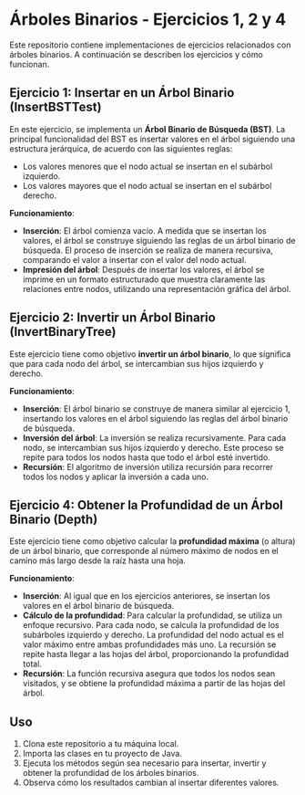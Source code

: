 # Árboles Binarios - Ejercicios 1, 2 y 4

Este repositorio contiene implementaciones de ejercicios relacionados con árboles binarios. A continuación se describen los ejercicios y cómo funcionan.

## Ejercicio 1: Insertar en un Árbol Binario (InsertBSTTest)

En este ejercicio, se implementa un **Árbol Binario de Búsqueda (BST)**. La principal funcionalidad del BST es insertar valores en el árbol siguiendo una estructura jerárquica, de acuerdo con las siguientes reglas:

- Los valores menores que el nodo actual se insertan en el subárbol izquierdo.
- Los valores mayores que el nodo actual se insertan en el subárbol derecho.

**Funcionamiento**:
- **Inserción**: El árbol comienza vacío. A medida que se insertan los valores, el árbol se construye siguiendo las reglas de un árbol binario de búsqueda. El proceso de inserción se realiza de manera recursiva, comparando el valor a insertar con el valor del nodo actual.
- **Impresión del árbol**: Después de insertar los valores, el árbol se imprime en un formato estructurado que muestra claramente las relaciones entre nodos, utilizando una representación gráfica del árbol.

## Ejercicio 2: Invertir un Árbol Binario (InvertBinaryTree)

Este ejercicio tiene como objetivo **invertir un árbol binario**, lo que significa que para cada nodo del árbol, se intercambian sus hijos izquierdo y derecho.

**Funcionamiento**:
- **Inserción**: El árbol binario se construye de manera similar al ejercicio 1, insertando los valores en el árbol siguiendo las reglas del árbol binario de búsqueda.
- **Inversión del árbol**: La inversión se realiza recursivamente. Para cada nodo, se intercambian sus hijos izquierdo y derecho. Este proceso se repite para todos los nodos hasta que todo el árbol esté invertido.
- **Recursión**: El algoritmo de inversión utiliza recursión para recorrer todos los nodos y aplicar la inversión a cada uno.

## Ejercicio 4: Obtener la Profundidad de un Árbol Binario (Depth)

Este ejercicio tiene como objetivo calcular la **profundidad máxima** (o altura) de un árbol binario, que corresponde al número máximo de nodos en el camino más largo desde la raíz hasta una hoja.

**Funcionamiento**:
- **Inserción**: Al igual que en los ejercicios anteriores, se insertan los valores en el árbol binario de búsqueda.
- **Cálculo de la profundidad**: Para calcular la profundidad, se utiliza un enfoque recursivo. Para cada nodo, se calcula la profundidad de los subárboles izquierdo y derecho. La profundidad del nodo actual es el valor máximo entre ambas profundidades más uno. La recursión se repite hasta llegar a las hojas del árbol, proporcionando la profundidad total.
- **Recursión**: La función recursiva asegura que todos los nodos sean visitados, y se obtiene la profundidad máxima a partir de las hojas del árbol.

## Uso

1. Clona este repositorio a tu máquina local.
2. Importa las clases en tu proyecto de Java.
3. Ejecuta los métodos según sea necesario para insertar, invertir y obtener la profundidad de los árboles binarios.
4. Observa cómo los resultados cambian al insertar diferentes valores.
